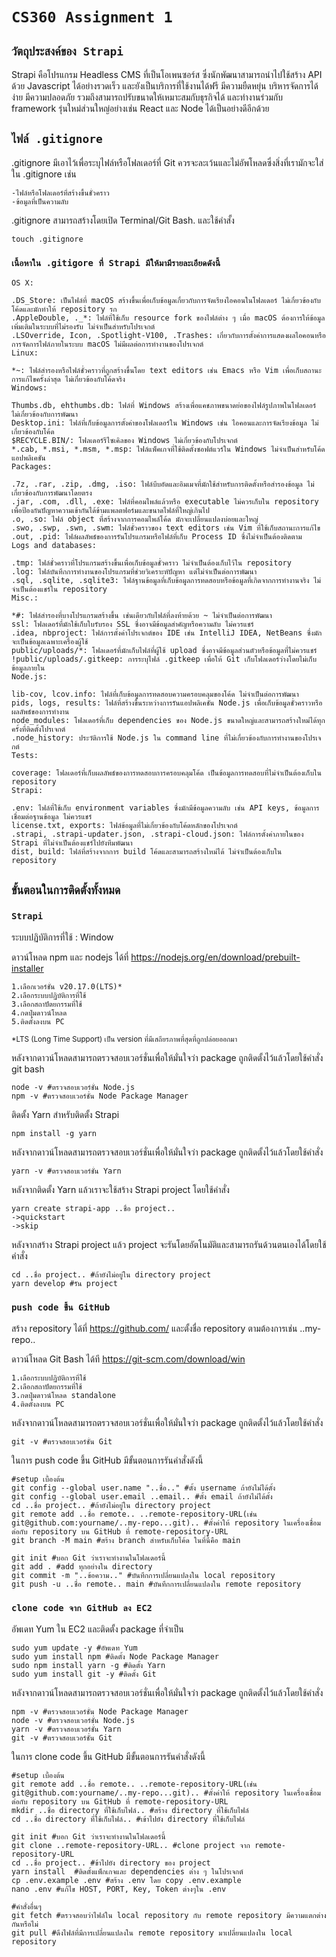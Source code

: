 # `CS360 Assignment 1`

## `วัตถุประสงค์ของ Strapi`

Strapi คือโปรแกรม Headless CMS ที่เป็นโอเพนซอร์ส ซึ่งนักพัฒนาสามารถนำไปใช้สร้าง API ด้วย Javascript ได้อย่างรวดเร็ว และยังเป็นบริการที่ใช้งานได้ฟรี มีความยืดหยุ่น บริหารจัดการได้ง่าย มีความปลอดภัย รวมถึงสามารถปรับขนาดให้เหมาะสมกับธุรกิจได้ และทำงานร่วมกับ framework รุ่นใหม่ส่วนใหญ่อย่างเช่น React และ Node ได้เป็นอย่างดีอีกด้วย

## `ไฟล์ .gitignore`

.gitignore มีเอาไว้เพื่อระบุไฟล์หรือโฟลเดอร์ที่ Git ควรจะละเว้นและไม่อัพโหลดซึ่งสิ่งที่เรามักจะใส่ใน .gitignore เช่น

```
-ไฟล์หรือโฟลเดอร์ที่สร้างขึ้นชั่วคราว
-ข้อมูลที่เป็นความลับ
```

.gitignore สามารถสร้างโดยเปิด Terminal/Git Bash. และใช้คำสั้ง

```
touch .gitignore
```

### `เนื้อหาใน .gitigore ที่ Strapi มีให้มามีรายละเอียดดังนี้`
```
OS X:

.DS_Store: เป็นไฟล์ที่ macOS สร้างขึ้นเพื่อเก็บข้อมูลเกี่ยวกับการจัดเรียงไอคอนในโฟลเดอร์ ไม่เกี่ยวข้องกับโค้ดและมักทำให้ repository รก
.AppleDouble, ._*: ไฟล์ที่ใช้เก็บ resource fork ของไฟล์ต่าง ๆ เมื่อ macOS ต้องการให้ข้อมูลเพิ่มเติมในระบบที่ไม่รองรับ ไม่จำเป็นสำหรับโปรเจกต์
.LSOverride, Icon, .Spotlight-V100, .Trashes: เกี่ยวกับการตั้งค่าการแสดงผลไอคอนหรือการจัดการไฟล์ภายในระบบ macOS ไม่มีผลต่อการทำงานของโปรเจกต์
Linux:

*~: ไฟล์สำรองหรือไฟล์ชั่วคราวที่ถูกสร้างขึ้นโดย text editors เช่น Emacs หรือ Vim เพื่อเก็บสถานะการแก้ไขครั้งล่าสุด ไม่เกี่ยวข้องกับโค้ดจริง
Windows:

Thumbs.db, ehthumbs.db: ไฟล์ที่ Windows สร้างเพื่อแคชภาพขนาดย่อของไฟล์รูปภาพในโฟลเดอร์ ไม่เกี่ยวข้องกับการพัฒนา
Desktop.ini: ไฟล์ที่เก็บข้อมูลการตั้งค่าของโฟลเดอร์ใน Windows เช่น ไอคอนและการจัดเรียงข้อมูล ไม่เกี่ยวข้องกับโค้ด
$RECYCLE.BIN/: โฟลเดอร์รีไซเคิลของ Windows ไม่เกี่ยวข้องกับโปรเจกต์
*.cab, *.msi, *.msm, *.msp: ไฟล์แพ็คเกจที่ใช้ติดตั้งซอฟต์แวร์ใน Windows ไม่จำเป็นสำหรับโค้ดแอปพลิเคชัน
Packages:

.7z, .rar, .zip, .dmg, .iso: ไฟล์บีบอัดและอิมเมจที่มักใช้สำหรับการติดตั้งหรือสำรองข้อมูล ไม่เกี่ยวข้องกับการพัฒนาโดยตรง
.jar, .com, .dll, .exe: ไฟล์ที่คอมไพล์แล้วหรือ executable ไม่ควรเก็บใน repository เพื่อป้องกันปัญหาความเข้ากันได้ข้ามแพลตฟอร์มและขนาดไฟล์ที่ใหญ่เกินไป
.o, .so: ไฟล์ object ที่สร้างจากการคอมไพล์โค้ด มักจะเปลี่ยนแปลงบ่อยและใหญ่
.swo, .swp, .swn, .swm: ไฟล์ชั่วคราวของ text editors เช่น Vim ที่ใช้เก็บสถานะการแก้ไข
.out, .pid: ไฟล์ผลลัพธ์ของการรันโปรแกรมหรือไฟล์ที่เก็บ Process ID ซึ่งไม่จำเป็นต้องติดตาม
Logs and databases:

.tmp: ไฟล์ชั่วคราวที่โปรแกรมสร้างขึ้นเพื่อเก็บข้อมูลชั่วคราว ไม่จำเป็นต้องเก็บไว้ใน repository
.log: ไฟล์บันทึกการทำงานของโปรแกรมที่ช่วยวิเคราะห์ปัญหา แต่ไม่จำเป็นต่อการพัฒนา
.sql, .sqlite, .sqlite3: ไฟล์ฐานข้อมูลที่เก็บข้อมูลการทดสอบหรือข้อมูลที่เกิดจากการทำงานจริง ไม่จำเป็นต้องแชร์ใน repository
Misc.:

*#: ไฟล์สำรองที่บางโปรแกรมสร้างขึ้น เช่นเดียวกับไฟล์ที่ลงท้ายด้วย ~ ไม่จำเป็นต่อการพัฒนา
ssl: โฟลเดอร์ที่มักใช้เก็บใบรับรอง SSL ซึ่งอาจมีข้อมูลสำคัญหรือความลับ ไม่ควรแชร์
.idea, nbproject: ไฟล์การตั้งค่าโปรเจกต์ของ IDE เช่น IntelliJ IDEA, NetBeans ซึ่งมักจะเป็นข้อมูลเฉพาะเครื่องผู้ใช้
public/uploads/*: โฟลเดอร์ที่มักเก็บไฟล์ที่ผู้ใช้ upload ซึ่งอาจมีข้อมูลส่วนตัวหรือข้อมูลที่ไม่ควรแชร์
!public/uploads/.gitkeep: การระบุไฟล์ .gitkeep เพื่อให้ Git เก็บโฟลเดอร์ว่างโดยไม่เก็บข้อมูลภายใน
Node.js:

lib-cov, lcov.info: ไฟล์ที่เก็บข้อมูลการทดสอบความครอบคลุมของโค้ด ไม่จำเป็นต่อการพัฒนา
pids, logs, results: ไฟล์ที่สร้างขึ้นระหว่างการรันแอปพลิเคชัน Node.js เพื่อเก็บข้อมูลชั่วคราวหรือผลลัพธ์ของการทำงาน
node_modules: โฟลเดอร์ที่เก็บ dependencies ของ Node.js ขนาดใหญ่และสามารถสร้างใหม่ได้ทุกครั้งที่ติดตั้งโปรเจกต์
.node_history: ประวัติการใช้ Node.js ใน command line ที่ไม่เกี่ยวข้องกับการทำงานของโปรเจกต์
Tests:

coverage: โฟลเดอร์ที่เก็บผลลัพธ์ของการทดสอบการครอบคลุมโค้ด เป็นข้อมูลการทดสอบที่ไม่จำเป็นต้องเก็บใน repository
Strapi:

.env: ไฟล์ที่ใช้เก็บ environment variables ซึ่งมักมีข้อมูลความลับ เช่น API keys, ข้อมูลการเชื่อมต่อฐานข้อมูล ไม่ควรแชร์
license.txt, exports: ไฟล์ข้อมูลที่ไม่เกี่ยวข้องกับโค้ดหลักของโปรเจกต์
.strapi, .strapi-updater.json, .strapi-cloud.json: ไฟล์การตั้งค่าภายในของ Strapi ที่ไม่จำเป็นต้องแชร์ไปยังทีมพัฒนา
dist, build: ไฟล์ที่สร้างจากการ build โค้ดและสามารถสร้างใหม่ได้ ไม่จำเป็นต้องเก็บใน repository
```
## `ขั้นตอนในการติดตั้งทั้งหมด`
### `Strapi`

ระบบปฏิบัติการที่ใช้ : Window

ดาวน์โหลด npm และ nodejs ได้ที่ https://nodejs.org/en/download/prebuilt-installer

```
1.เลือกเวอร์ชั่น v20.17.0(LTS)*
2.เลือกระบบปฏิบัติการที่ใช้
3.เลือกสถาปัตยกรรมที่ใช้
4.กดปุ่มดาวน์โหลด
5.ติดตั้งลงบน PC
```

<sub>*LTS (Long Time Support) เป็น version ที่มีเสถียรภาพที่สุดที่ถูกปล่อยออกมา</sub>

หลังจากดาวน์โหลดสามารถตรวจสอบเวอร์ชั่นเพื่อให้มั่นใจว่า package ถูกติดตั้งไว้แล้วโดยใช้คำสั่ง
git bash
```
node -v #ตรวจสอบเวอร์ชั่น Node.js
npm -v #ตรวจสอบเวอร์ชั่น Node Package Manager
```

ติดตั้ง Yarn สำหรับติดตั้ง Strapi
```
npm install -g yarn
```
หลังจากดาวน์โหลดสามารถตรวจสอบเวอร์ชั่นเพื่อให้มั่นใจว่า package ถูกติดตั้งไว้แล้วโดยใช้คำสั่ง
```
yarn -v #ตรวจสอบเวอร์ชั่น Yarn
```

หลังจากติดตั้ง Yarn แล้วเราจะใช้สร้าง Strapi project โดยใช้คำสั่ง

```
yarn create strapi-app ..ชื่อ project..
->quickstart
->skip
```
หลังจากสร้าง Strapi project แล้ว project จะรันโดยอัตโนมัติและสามารถรันด้วนตนเองได้โดยใช้คำสั่ง

```
cd ..ชื่อ project.. #ถ้ายังไม่อยู่ใน directory project
yarn develop #รัน project 
```

### `push code ขึ้น GitHub`
สร้าง repository ได้ที่ https://github.com/ และตั้งชื่อ repository ตามต้องการเช่น ..my-repo..

ดาวน์โหลด Git Bash ได้ที https://git-scm.com/download/win
```
1.เลือกระบบปฏิบัติการที่ใช้
2.เลือกสถาปัตยกรรมที่ใช้
3.กดปุ่มดาวน์โหลด standalone
4.ติดตั้งลงบน PC
```
หลังจากดาวน์โหลดสามารถตรวจสอบเวอร์ชั่นเพื่อให้มั่นใจว่า package ถูกติดตั้งไว้แล้วโดยใช้คำสั่ง
```
git -v #ตรวจสอบเวอร์ชั่น Git
```
ในการ push code ขึ้น GitHub มีขั้นตอนการรันคำสั่งดังนี้
```
#setup เบื้องต้น
git config --global user.name "..ชื่อ.." #ตั้ง username ถ้ายังไม่ได้ตั้ง
git config --global user.email ..email.. #ตั้ง email ถ้ายังไม่ได้ตั้ง
cd ..ชื่อ project.. #ถ้ายังไม่อยู่ใน directory project
git remote add ..ชื่อ remote.. ..remote-repository-URL(เช่น git@github.com:yourname/..my-repo...git).. #ตั้งค่าให้ repository ในเครื่องเชื่อมต่อกับ repository บน GitHub ที่ remote-repository-URL
git branch -M main #สร้าง branch สำหรับเก็บโค้ด ในที่นี้คือ main

git init #บอก Git ว่าเราจะทำงานในโฟลเดอร์นี้
git add . #add ทุกอย่างใน directory
git commit -m "..ข้อความ.." #บันทึกการเปลี่ยนแปลงใน local repository
git push -u ..ชื่อ remote.. main #บันทึกการเปลี่ยนแปลงใน remote repository
```

### `clone code จาก GitHub ลง EC2`
อัพเดท Yum ใน EC2 และติดตั้ง package ที่จำเป็น
```
sudo yum update -y #อัพเดท Yum
sudo yum install npm #ติดตั้ง Node Package Manager
sudo npm install yarn -g #ติดตั้ง Yarn
sudo yum install git -y #ติดตั้ง Git
```
หลังจากดาวน์โหลดสามารถตรวจสอบเวอร์ชั่นเพื่อให้มั่นใจว่า package ถูกติดตั้งไว้แล้วโดยใช้คำสั่ง
```
npm -v #ตรวจสอบเวอร์ชั่น Node Package Manager
node -v #ตรวจสอบเวอร์ชั่น Node.js
yarn -v #ตรวจสอบเวอร์ชั่น Yarn
git -v #ตรวจสอบเวอร์ชั่น Git
```

ในการ clone code ขึ้น GitHub มีขั้นตอนการรันคำสั่งดังนี้
```
#setup เบื้องต้น
git remote add ..ชื่อ remote.. ..remote-repository-URL(เช่น git@github.com:yourname/..my-repo...git).. #ตั้งค่าให้ repository ในเครื่องเชื่อมต่อกับ repository บน GitHub ที่ remote-repository-URL
mkdir ..ชื่อ directory ที่ใช้เก็บไฟล์.. #สร้าง directory ที่ใช้เก็บไฟล์
cd ..ชื่อ directory ที่ใช้เก็บไฟล์.. #เข้าไปยัง directory ที่ใช้เก็บไฟล์

git init #บอก Git ว่าเราจะทำงานในโฟลเดอร์นี้
git clone ..remote-repository-URL.. #clone project จาก remote-repository-URL
cd ..ชื่อ project.. #ข้าไปยัง directory ของ project 
yarn install  #ติดตั้งแพ็กเกจและ dependencies ต่าง ๆ ในโปรเจกต์
cp .env.example .env #สร้าง .env โดย copy .env.example
nano .env #แก้ไข HOST, PORT, Key, Token ต่างๆใน .env

#คำสั่งอื่นๆ
git fetch #ตรวจสอบว่าไฟล์ใน local repository กับ remote repository มีความแตกต่างกันหรือไม่
git pull #ดึงไฟล์ที่มีการเปลี่ยนแปลงใน remote repository มาเปลี่ยนแปลงใน local repository
```

